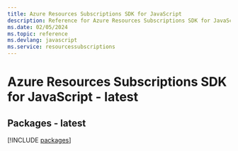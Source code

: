 ```yaml
---
title: Azure Resources Subscriptions SDK for JavaScript
description: Reference for Azure Resources Subscriptions SDK for JavaScript
ms.date: 02/05/2024
ms.topic: reference
ms.devlang: javascript
ms.service: resourcessubscriptions
---
```

# Azure Resources Subscriptions SDK for JavaScript - latest
## Packages - latest
[!INCLUDE [packages](resources-subscriptions-index.md)]